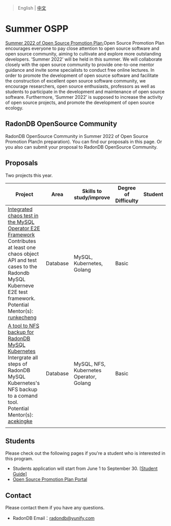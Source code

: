 > English | [中文](README_zh-CN.md)

# Summer OSPP

[Summer 2022 of Open Source Promotion Plan](https://summer.iscas.ac.cn),Open Source Promotion Plan encourages everyone to pay close attention to open source software and open source community, aiming to cultivate and explore more outstanding developers. ‘Summer 2022’ will be held in this summer. We will collaborate closely with the open source community to provide one-to-one mentor guidance and invite some specialists to conduct free online lectures. In order to promote the development of open source software and facilitate the construction of excellent open source software community, we encourage researchers, open source enthusiasts, professors as well as students to participate in the development and maintenance of open source software. Furthermore, ‘Summer 2022’ is supposed to increase the activity of open source projects, and promote the development of open source ecology.

## RadonDB OpenSource Community

RadonDB OpenSource Community in Summer 2022 of Open Source Promotion Plan(In preparation). You can find our proposals in this page. Or you also can submit your proposal to RadonDB OpenSource Community.

## Proposals

Two projects this year.

| Project | Area | Skills to study/improve | Degree of Difficulty | Student |
| --- | --- | --- | --- | --- |
| [Integrated chaos test in the MySQL Operator E2E Framework](https://github.com/radondb/community/blob/main/summer-ospp/Integrated%20chaos%20test%20in%20the%20MySQL%20Operator%20E2E%20Framework..md) <br/>Contributes at least one chaos object API and test cases to the Radondb MySQL Kuberneve E2E test framework. </br>Potential Mentor(s): [runkecheng](https://github.com/runkecheng/) | Database | MySQL, Kubernetes, Golang | Basic | |
| [A tool to NFS backup for RadonDB MySQL Kubernetes](https://github.com/radondb/community/blob/main/summer-ospp/A%20tool%20to%20NFS%20backup%20for%20RadonDB%20MySQL%20Kubernetes.md) <br/>Intergrate all steps of RadonDB MySQL Kubernetes's NFS backup to a comand tool. <br/>Potential Mentor(s): [acekingke](https://github.com/acekingke/) | Database | MySQL, NFS, Kubernetes Operator, Golang | Basic |  |
||||||

## Students

Please check out the following pages if you're a student who is interested in this program.

* Students application will start from June 1 to September 30. [[Student Guide\]](https://summer.iscas.ac.cn/help/en/student/)
* [Open Source Promotion Plan Portal](https://summer.iscas.ac.cn/)

## Contact

Please contact them if you have any questions.

* RadonDB Email：radondb@yunify.com
